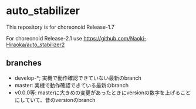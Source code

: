 # auto_stabilizer

This repository is for choreonoid Release-1.7

For choreonoid Release-2.1 use https://github.com/Naoki-Hiraoka/auto_stabilizer2

## branches
- develop-*; 実機で動作確認できていない最新のbranch
- master: 実機で動作確認できている最新のbranch
- v0.0.0等: masterに大きめの変更があったときにversionの数字を上げることにしていて、昔のversionのbranch